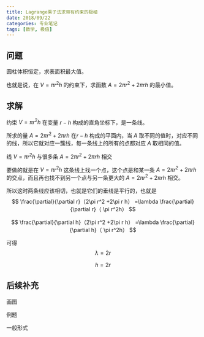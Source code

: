 ```yaml
---
title: Lagrange乘子法求带有约束的极植
date: 2018/09/22
categories: 专业笔记
tags: [数学, 极值]
---
```


<!-- toc -->

<!-- more -->

## 问题

圆柱体积恒定，求表面积最大值。

也就是说，在 $V = \pi r^2h$ 的约束下，求函数 $A = 2\pi r^2 + 2\pi rh$ 的最小值。

## 求解

约束 $V = \pi r^2h$ 在变量 $r-h$ 构成的直角坐标下，是一条线。

所求的量  $A = 2\pi r^2 + 2\pi rh$ 在$r-h$ 构成的平面内，当 $A$ 取不同的值时，对应不同的线，所以它就对应一簇线，每一条线上的所有的点都对应 $A$ 取相同的值。

线 $V = \pi r^2h$ 与很多条 $A = 2\pi r^2 + 2\pi rh$ 相交

要做的就是在 $V = \pi r^2h$ 这条线上找一个点，这个点是和某一条 $A = 2\pi r^2 + 2\pi rh$ 的交点，而且再也找不到另一个点与另一条更大的  $A = 2\pi r^2 + 2\pi rh$ 相交。

所以这时两条线应该相切，也就是它们的垂线是平行的，也就是
$$
\frac{\partial}{\partial r}（2\pi r^2 +2\pi r h） =\lambda \frac{\partial}{\partial r}（ \pi r^2h）
$$

$$
\frac{\partial}{\partial h}（2\pi r^2 +2\pi r h） =\lambda \frac{\partial}{\partial h}（ \pi r^2h）
$$

可得
$$
\lambda = 2r 
$$

$$
h =2r
$$

## 后续补充

画图

例题

一般形式

